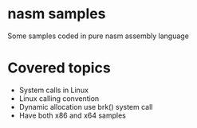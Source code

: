 # nasm samples  
Some samples coded in pure nasm assembly language  
  
# Covered topics  
- System calls in Linux
- Linux calling convention
- Dynamic allocation use brk() system call
- Have both x86 and x64 samples 

